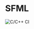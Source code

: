 # SFML
![C/C++ CI](https://github.com/mcmarius/demo-poo/workflows/C++%20CI/badge.svg?branch=libs/sfml)
